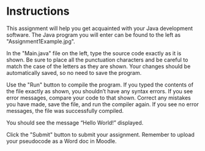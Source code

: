 # Instructions  

This assignment will help you get acquainted with your Java development software. The Java program you will enter can be found to the left as "Assignment1Example.jpg".

In the "Main.java" file on the left, type the source code exactly as it is shown. Be sure to place all the punctuation characters and be careful to match the case of the letters as they are shown. Your changes should be automatically saved, so no need to save the program. 

Use the "Run" button to compile the program. If you typed the contents of the file exactly as shown, you shouldn’t have any syntax errors. If you see error messages, compare your code to that shown. Correct any mistakes you have made, save the file, and run the compiler again. If you see no error messages, the file was successfully compiled.

You should see the message “Hello World!” displayed.

Click the "Submit" button to submit your assignment. Remember to upload your pseudocode as a Word doc in Moodle.